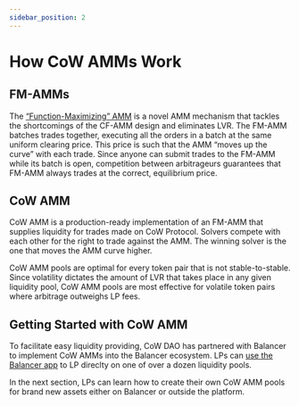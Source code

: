 ```yaml
---
sidebar_position: 2
---
```


# How CoW AMMs Work

## FM-AMMs

The [“Function-Maximizing” AMM](https://arxiv.org/abs/2307.02074) is a novel AMM mechanism that tackles the shortcomings of the CF-AMM design and eliminates LVR. The FM-AMM batches trades together, executing all the orders in a batch at the same uniform clearing price. This price is such that the AMM “moves up the curve” with each trade. Since anyone can submit trades to the FM-AMM while its batch is open, competition between arbitrageurs guarantees that FM-AMM always trades at the correct, equilibrium price.

## CoW AMM

CoW AMM is a production-ready implementation of an FM-AMM that supplies liquidity for trades made on CoW Protocol. Solvers compete with each other for the right to trade against the AMM. The winning solver is the one that moves the AMM curve higher.

CoW AMM pools are optimal for every token pair that is not stable-to-stable. Since volatility dictates the amount of LVR that takes place in any given liquidity pool, CoW AMM pools are most effective for volatile token pairs where arbitrage outweighs LP fees.

## Getting Started with CoW AMM

To facilitate easy liquidity providing, CoW DAO has partnered with Balancer to implement CoW AMMs into the Balancer ecosystem. LPs can [use the Balancer app](https://balancer.fi/pools/cow) to LP direclty on one of over a dozen liquidity pools. 

In the next section, LPs can learn how to create their own CoW AMM pools for brand new assets either on Balancer or outside the platform. 
